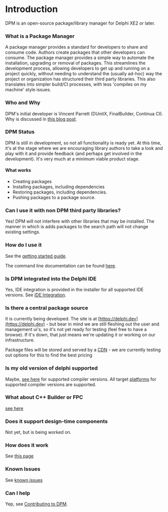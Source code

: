 # Introduction

DPM is an open-source package/library manager for Delphi XE2 or later.

### What is a Package Manager

A package manager provides a standard for developers to share and consume code. Authors create packages that other developers can consume. The package manager provides a simple way to automate the installation, upgrading or removal of packages. This streamlines the development process, allowing developers to get up and running on a project quickly, without needing to understand the (usually ad-hoc) way the project or organization has structured their third party libraries. This also translates into simpler build/CI processes, with less 'compiles on my machine' style issues.

### Who and Why

DPM's initial developer is Vincent Parrett (DUnitX, FinalBuilder, Continua CI). Why is discussed in [this blog post](https://www.finalbuilder.com/resources/blogs/delphi-package-manager-rfc).

### DPM Status

DPM is still in development, so not all functionality is ready yet. At this time, it's at the stage where we are encouraging library authors to take a look and play with it and provide feedback (and perhaps get involved in the development). It's very much at a minimum viable product stage.

#### What works

- Creating packages
- Installing packages, including dependencies
- Restoring packages, including dependencies.
- Pushing packages to a package source.

### Can I use it with non DPM third party libraries?

Yes! DPM will not interfere with other libraries that may be installed. The manner in which is adds packages to the search path will not change existing settings.

### How do I use it

See the [getting started guide](./getting-started/installing.md).

The command line documentation can be found [here](./commands/commands.md).

### Is DPM integrated into the Delphi IDE

Yes, IDE integration is provided in the installer for all supported IDE versions. See [IDE Integration](./getting-started/ide-integration.md).

### Is there a central package source

It is currently being developed. The site is at [https://delphi.dev](https://delphi.dev) - but bear in mind we are still fleshing out the user and management ui's, so it's not yet ready for testing (feel free to have a browse). If it's down, that just means we're updating it or working on our infrastructure.

Package files will be stored and served by a [CDN](https://en.wikipedia.org/wiki/Content_delivery_network) - we are currently testing out options for this to find the best pricing

### Is my old version of delphi supported

Maybe, [see here](./compiler-versions.md) for supported compiler versions. All target [platforms](./platforms.md) for supported compiler versions are supported.

### What about C++ Builder or FPC

[see here](./compiler-versions.md)

### Does it support design-time components

Not yet, but is being worked on.

### How does it work

See [this page](./concepts/how-it-works.md)

### Known Issues

See [known issues](./getting-started/known-issues.md)

### Can I help

Yep, see [Contributing to DPM](./contributing.md).
